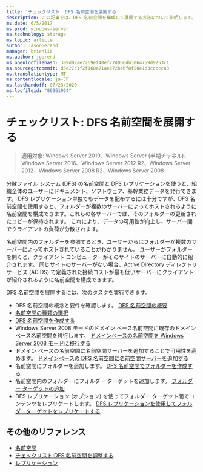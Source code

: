 ```yaml
---
title: 'チェックリスト: DFS 名前空間を展開する'
description: この記事では、DFS 名前空間を構成して展開する方法について説明します。
ms.date: 6/5/2017
ms.prod: windows-server
ms.technology: storage
ms.topic: article
author: JasonGerend
manager: brianlic
ms.author: jgerend
ms.openlocfilehash: 389d02ae7269ef48ef77d066db3064759d9253c1
ms.sourcegitcommit: d5e27c1f2f168a71ae272bebf8f50e1b3ccbcca3
ms.translationtype: MT
ms.contentlocale: ja-JP
ms.lasthandoff: 07/23/2020
ms.locfileid: "86961964"
---
```

# <a name="checklist-deploy-dfs-namespaces"></a>チェックリスト: DFS 名前空間を展開する

> 適用対象: Windows Server 2019、Windows Server (半期チャネル)、Windows Server 2016、Windows Server 2012 R2、Windows Server 2012、Windows Server 2008 R2、Windows Server 2008

分散ファイル システム (DFS) の名前空間と DFS レプリケーションを使うと、組織全体のユーザーにドキュメント、ソフトウェア、基幹業務データを発行できます。 DFS レプリケーション単独でもデータを配布するには十分ですが、DFS 名前空間を使用すると、フォルダーが複数のサーバーによってホストされるように名前空間を構成できます。これらの各サーバーでは、そのフォルダーの更新されたコピーが保持されます。 これにより、データの可用性が向上し、サーバー間でクライアントの負荷が分散されます。

名前空間内のフォルダーを参照するとき、ユーザーからはフォルダーが複数のサーバーによってホストされていることがわかりません。 ユーザーがフォルダーを開くと、クライアント コンピューターがそのサイトのサーバーに自動的に紹介されます。 同じサイトのサーバーがない場合、Active Directory ディレクトリ サービス (AD DS) で定義された接続コストが最も低いサーバーにクライアントが紹介されるように名前空間を構成できます。

DFS 名前空間を展開するには、次のタスクを実行できます。

-   DFS 名前空間の概念と要件を確認します。
[DFS 名前空間の概要](dfs-overview.md)
-   [名前空間の種類の選択](choose-a-namespace-type.md)
-   [DFS 名前空間を作成する](create-a-dfs-namespace.md)
-   Windows Server 2008 モードのドメイン ベース名前空間に既存のドメイン ベース名前空間を移行します。 [ドメインベースの名前空間を Windows Server 2008 モードに移行する](migrate-a-domain-based-namespace-to-windows-server-2008-mode.md)
-   ドメイン ベースの名前空間に名前空間サーバーを追加することで可用性を高めます。 [ドメインベースの DFS 名前空間に名前空間サーバーを追加する](add-namespace-servers-to-a-domain-based-dfs-namespace.md)
-   名前空間にフォルダーを追加します。 [DFS 名前空間でフォルダーを作成する](create-a-folder-in-a-dfs-namespace.md)
-   名前空間内のフォルダーにフォルダー ターゲットを追加します。 [フォルダー ターゲットの追加](add-folder-targets.md)
-   DFS レプリケーション (オプション) を使ってフォルダー ターゲット間でコンテンツをレプリケートします。 [DFS レプリケーションを使用してフォルダーターゲットをレプリケートする](replicate-folder-targets-using-dfs-replication.md)


## <a name="additional-references"></a>その他のリファレンス

-   [名前空間](/previous-versions/windows/it-pro/windows-server-2008-R2-and-2008/cc771914(v=ws.11))
-   [チェックリスト:DFS 名前空間を調整する](checklist-tune-a-dfs-namespace.md)
-   [レプリケーション](/previous-versions/windows/it-pro/windows-server-2008-R2-and-2008/cc770278(v=ws.11))

